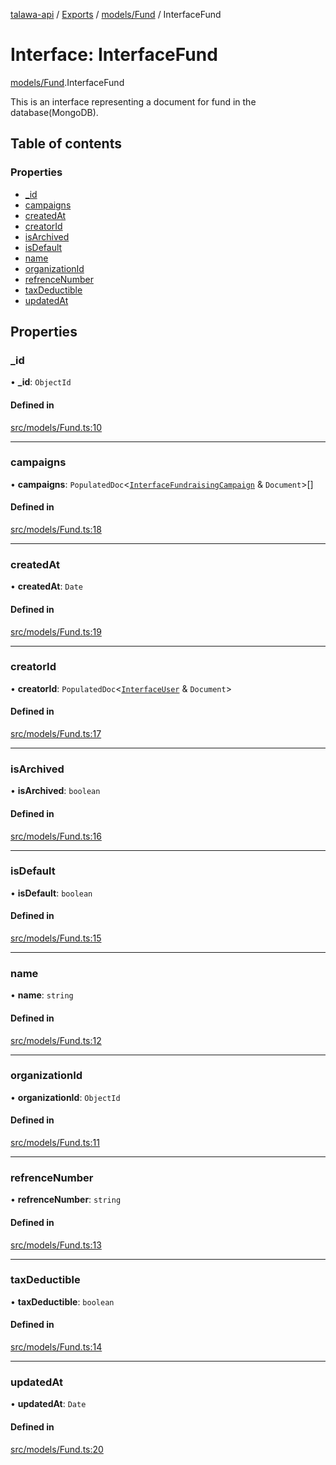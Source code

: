 [talawa-api](../README.md) / [Exports](../modules.md) / [models/Fund](../modules/models_Fund.md) / InterfaceFund

# Interface: InterfaceFund

[models/Fund](../modules/models_Fund.md).InterfaceFund

This is an interface representing a document for fund in the database(MongoDB).

## Table of contents

### Properties

- [\_id](models_Fund.InterfaceFund.md#_id)
- [campaigns](models_Fund.InterfaceFund.md#campaigns)
- [createdAt](models_Fund.InterfaceFund.md#createdat)
- [creatorId](models_Fund.InterfaceFund.md#creatorid)
- [isArchived](models_Fund.InterfaceFund.md#isarchived)
- [isDefault](models_Fund.InterfaceFund.md#isdefault)
- [name](models_Fund.InterfaceFund.md#name)
- [organizationId](models_Fund.InterfaceFund.md#organizationid)
- [refrenceNumber](models_Fund.InterfaceFund.md#refrencenumber)
- [taxDeductible](models_Fund.InterfaceFund.md#taxdeductible)
- [updatedAt](models_Fund.InterfaceFund.md#updatedat)

## Properties

### \_id

• **\_id**: `ObjectId`

#### Defined in

[src/models/Fund.ts:10](https://github.com/PalisadoesFoundation/talawa-api/blob/53234da/src/models/Fund.ts#L10)

___

### campaigns

• **campaigns**: `PopulatedDoc`\<[`InterfaceFundraisingCampaign`](models_FundraisingCampaign.InterfaceFundraisingCampaign.md) & `Document`\>[]

#### Defined in

[src/models/Fund.ts:18](https://github.com/PalisadoesFoundation/talawa-api/blob/53234da/src/models/Fund.ts#L18)

___

### createdAt

• **createdAt**: `Date`

#### Defined in

[src/models/Fund.ts:19](https://github.com/PalisadoesFoundation/talawa-api/blob/53234da/src/models/Fund.ts#L19)

___

### creatorId

• **creatorId**: `PopulatedDoc`\<[`InterfaceUser`](models_User.InterfaceUser.md) & `Document`\>

#### Defined in

[src/models/Fund.ts:17](https://github.com/PalisadoesFoundation/talawa-api/blob/53234da/src/models/Fund.ts#L17)

___

### isArchived

• **isArchived**: `boolean`

#### Defined in

[src/models/Fund.ts:16](https://github.com/PalisadoesFoundation/talawa-api/blob/53234da/src/models/Fund.ts#L16)

___

### isDefault

• **isDefault**: `boolean`

#### Defined in

[src/models/Fund.ts:15](https://github.com/PalisadoesFoundation/talawa-api/blob/53234da/src/models/Fund.ts#L15)

___

### name

• **name**: `string`

#### Defined in

[src/models/Fund.ts:12](https://github.com/PalisadoesFoundation/talawa-api/blob/53234da/src/models/Fund.ts#L12)

___

### organizationId

• **organizationId**: `ObjectId`

#### Defined in

[src/models/Fund.ts:11](https://github.com/PalisadoesFoundation/talawa-api/blob/53234da/src/models/Fund.ts#L11)

___

### refrenceNumber

• **refrenceNumber**: `string`

#### Defined in

[src/models/Fund.ts:13](https://github.com/PalisadoesFoundation/talawa-api/blob/53234da/src/models/Fund.ts#L13)

___

### taxDeductible

• **taxDeductible**: `boolean`

#### Defined in

[src/models/Fund.ts:14](https://github.com/PalisadoesFoundation/talawa-api/blob/53234da/src/models/Fund.ts#L14)

___

### updatedAt

• **updatedAt**: `Date`

#### Defined in

[src/models/Fund.ts:20](https://github.com/PalisadoesFoundation/talawa-api/blob/53234da/src/models/Fund.ts#L20)
